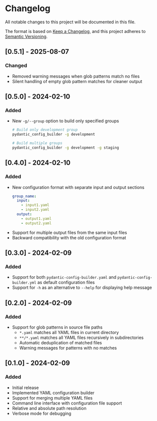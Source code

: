 # Changelog

All notable changes to this project will be documented in this file.

The format is based on [Keep a Changelog](https://keepachangelog.com/en/1.0.0/),
and this project adheres to [Semantic Versioning](https://semver.org/spec/v2.0.0.html).

## [0.5.1] - 2025-08-07

### Changed
- Removed warning messages when glob patterns match no files
- Silent handling of empty glob pattern matches for cleaner output

## [0.5.0] - 2024-02-10

### Added
- New `-g/--group` option to build only specified groups
  ```bash
  # Build only development group
  pydantic_config_builder -g development

  # Build multiple groups
  pydantic_config_builder -g development -g staging
  ```

## [0.4.0] - 2024-02-10

### Added
- New configuration format with separate input and output sections
  ```yaml
  group_name:
    input:
      - input1.yaml
      - input2.yaml
    output:
      - output1.yaml
      - output2.yaml
  ```
- Support for multiple output files from the same input files
- Backward compatibility with the old configuration format

## [0.3.0] - 2024-02-09

### Added
- Support for both `pydantic-config-builder.yaml` and `pydantic-config-builder.yml` as default configuration files
- Support for `-h` as an alternative to `--help` for displaying help message

## [0.2.0] - 2024-02-09

### Added
- Support for glob patterns in source file paths
  - `*.yaml` matches all YAML files in current directory
  - `**/*.yaml` matches all YAML files recursively in subdirectories
  - Automatic deduplication of matched files
  - Warning messages for patterns with no matches

## [0.1.0] - 2024-02-09

### Added
- Initial release
- Implemented YAML configuration builder
- Support for merging multiple YAML files
- Command line interface with configuration file support
- Relative and absolute path resolution
- Verbose mode for debugging
